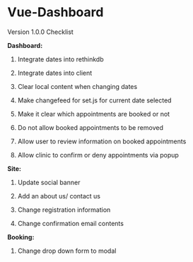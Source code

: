 # Vue-Dashboard

Version 1.0.0 Checklist


<b>Dashboard:</b>

1) Integrate dates into rethinkdb

2) Integrate dates into client

3) Clear local content when changing dates

4) Make changefeed for set.js for current date selected

5) Make it clear which appointments are booked or not

6) Do not allow booked appointments to be removed

7) Allow user to review information on booked appointments

8) Allow clinic to confirm or deny appointments via popup


<b>Site:</b>

1) Update social banner

2) Add an about us/ contact us

3) Change registration information 

4) Change confirmation email contents


<b>Booking:</b>

1) Change drop down form to modal
